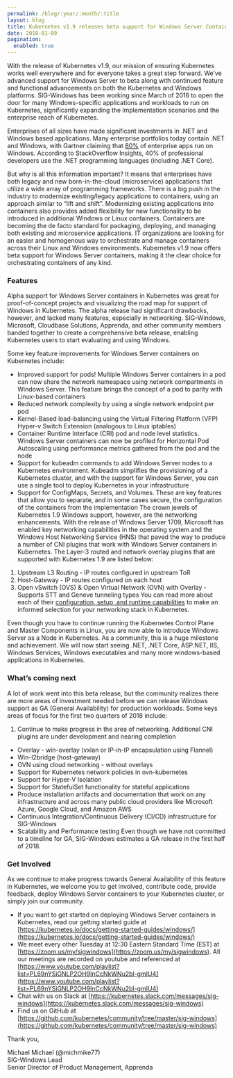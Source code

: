 ```yaml
---
permalink: /blog/:year/:month/:title
layout: blog
title: Kubernetes v1.9 releases beta support for Windows Server Containers
date: 2018-01-09
pagination:
  enabled: true
---
```


With the release of Kubernetes v1.9, our mission of ensuring Kubernetes works well everywhere and for everyone takes a great step forward. We’ve advanced support for Windows Server to beta along with continued feature and functional advancements on both the Kubernetes and Windows platforms. SIG-Windows has been working since March of 2016 to open the door for many Windows-specific applications and workloads to run on Kubernetes, significantly expanding the implementation scenarios and the enterprise reach of Kubernetes.  

Enterprises of all sizes have made significant investments in .NET and Windows based applications. Many enterprise portfolios today contain .NET and Windows, with Gartner claiming that [80%](http://www.gartner.com/document/3446217) of enterprise apps run on Windows. According to StackOverflow Insights, 40% of professional developers use the .NET programming languages (including .NET Core).  

But why is all this information important? It means that enterprises have both legacy and new born-in-the-cloud (microservice) applications that utilize a wide array of programming frameworks. There is a big push in the industry to modernize existing/legacy applications to containers, using an approach similar to “lift and shift”. Modernizing existing applications into containers also provides added flexibility for new functionality to be introduced in additional Windows or Linux containers. Containers are becoming the de facto standard for packaging, deploying, and managing both existing and microservice applications. IT organizations are looking for an easier and homogenous way to orchestrate and manage containers across their Linux and Windows environments. Kubernetes v1.9 now offers beta support for Windows Server containers, making it the clear choice for orchestrating containers of any kind.  



### Features
Alpha support for Windows Server containers in Kubernetes was great for proof-of-concept projects and visualizing the road map for support of Windows in Kubernetes. The alpha release had significant drawbacks, however, and lacked many features, especially in networking. SIG-Windows, Microsoft, Cloudbase Solutions, Apprenda, and other community members banded together to create a comprehensive beta release, enabling Kubernetes users to start evaluating and using Windows.  

Some key feature improvements for Windows Server containers on Kubernetes include:  

- Improved support for pods! Multiple Windows Server containers in a pod can now share the network namespace using network compartments in Windows Server. This feature brings the concept of a pod to parity with Linux-based containers
- Reduced network complexity by using a single network endpoint per pod
- Kernel-Based load-balancing using the Virtual Filtering Platform (VFP) Hyper-v Switch Extension (analogous to Linux iptables)
- Container Runtime Interface (CRI) pod and node level statistics. Windows Server containers can now be profiled for Horizontal Pod Autoscaling using performance metrics gathered from the pod and the node
- Support for kubeadm commands to add Windows Server nodes to a Kubernetes environment. Kubeadm simplifies the provisioning of a Kubernetes cluster, and with the support for Windows Server, you can use a single tool to deploy Kubernetes in your infrastructure
- Support for ConfigMaps, Secrets, and Volumes. These are key features that allow you to separate, and in some cases secure, the configuration of the containers from the implementation
The crown jewels of Kubernetes 1.9 Windows support, however, are the networking enhancements. With the release of Windows Server 1709, Microsoft has enabled key networking capabilities in the operating system and the Windows Host Networking Service (HNS) that paved the way to produce a number of CNI plugins that work with Windows Server containers in Kubernetes. The Layer-3 routed and network overlay plugins that are supported with Kubernetes 1.9 are listed below:  

1. Upstream L3 Routing - IP routes configured in upstream ToR
2. Host-Gateway - IP routes configured on each host
3. Open vSwitch (OVS) & Open Virtual Network (OVN) with Overlay - Supports STT and Geneve tunneling types
You can read more about each of their [configuration, setup, and runtime capabilities](https://kubernetes.io/docs/getting-started-guides/windows/) to make an informed selection for your networking stack in Kubernetes.  

Even though you have to continue running the Kubernetes Control Plane and Master Components in Linux, you are now able to introduce Windows Server as a Node in Kubernetes. As a community, this is a huge milestone and achievement. We will now start seeing .NET, .NET Core, ASP.NET, IIS, Windows Services, Windows executables and many more windows-based applications in Kubernetes.  

### What’s coming next
A lot of work went into this beta release, but the community realizes there are more areas of investment needed before we can release Windows support as GA (General Availability) for production workloads. Some keys areas of focus for the first two quarters of 2018 include:  

1. Continue to make progress in the area of networking. Additional CNI plugins are under development and nearing completion
- Overlay - win-overlay (vxlan or IP-in-IP encapsulation using Flannel)&nbsp;
- Win-l2bridge (host-gateway)&nbsp;
- OVN using cloud networking - without overlays
- Support for Kubernetes network policies in ovn-kubernetes
- Support for Hyper-V Isolation
- Support for StatefulSet functionality for stateful applications
- Produce installation artifacts and documentation that work on any infrastructure and across many public cloud providers like Microsoft Azure, Google Cloud, and Amazon AWS
- Continuous Integration/Continuous Delivery (CI/CD) infrastructure for SIG-Windows
- Scalability and Performance testing
Even though we have not committed to a timeline for GA, SIG-Windows estimates a GA release in the first half of 2018.



### Get Involved
As we continue to make progress towards General Availability of this feature in Kubernetes, we welcome you to get involved, contribute code, provide feedback, deploy Windows Server containers to your Kubernetes cluster, or simply join our community.  

- If you want to get started on deploying Windows Server containers in Kubernetes, read our getting started guide at [https://kubernetes.io/docs/getting-started-guides/windows/](https://kubernetes.io/docs/getting-started-guides/windows/)
- We meet every other Tuesday at 12:30 Eastern Standard Time (EST) at [https://zoom.us/my/sigwindows](https://zoom.us/my/sigwindows). All our meetings are recorded on youtube and referenced at [https://www.youtube.com/playlist?list=PL69nYSiGNLP2OH9InCcNkWNu2bl-gmIU4](https://www.youtube.com/playlist?list=PL69nYSiGNLP2OH9InCcNkWNu2bl-gmIU4)
- Chat with us on Slack at [https://kubernetes.slack.com/messages/sig-windows](https://kubernetes.slack.com/messages/sig-windows)
- Find us on GitHub at [https://github.com/kubernetes/community/tree/master/sig-windows](https://github.com/kubernetes/community/tree/master/sig-windows)



Thank you,  

Michael Michael (@michmike77)  
SIG-Windows Lead  
Senior Director of Product Management, Apprenda
